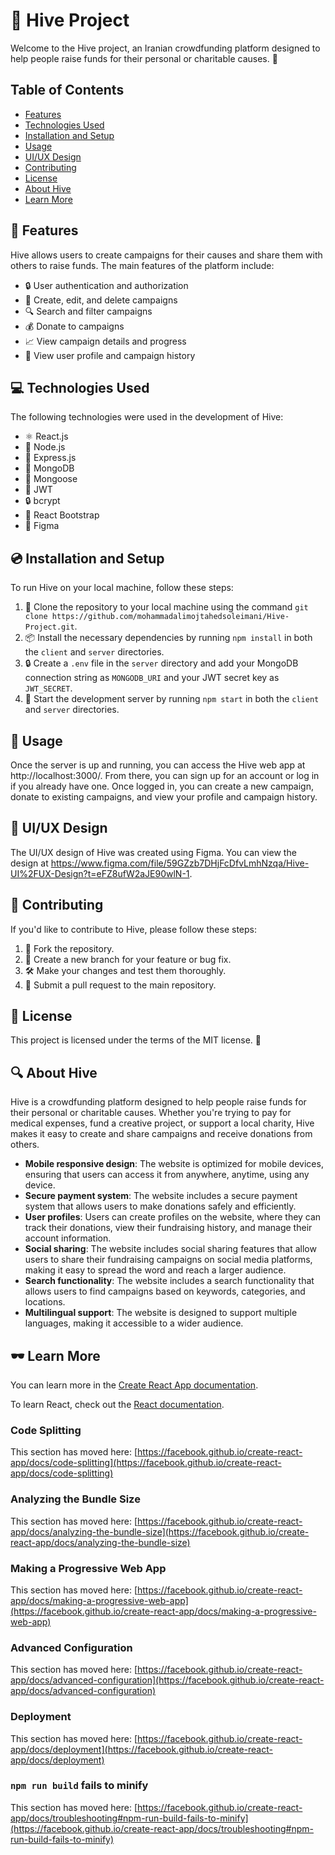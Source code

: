# 🐝 Hive Project
Welcome to the Hive project, an Iranian crowdfunding platform designed to help people raise funds for their personal or charitable causes. 🌟

## Table of Contents

- [Features](https://github.com/mohammadalimojtahedsoleimani/Hive-Project#-features)
- [Technologies Used](https://github.com/mohammadalimojtahedsoleimani/Hive-Project#-technologies-used)
- [Installation and Setup](https://github.com/mohammadalimojtahedsoleimani/Hive-Project#-Installation-and-Setup)
- [Usage](https://github.com/mohammadalimojtahedsoleimani/Hive-Project#-Usage)
- [UI/UX Design](https://github.com/mohammadalimojtahedsoleimani/Hive-Project#-UI/UX-Design)
- [Contributing](https://github.com/mohammadalimojtahedsoleimani/Hive-Project#-Contributing)
- [License](https://github.com/mohammadalimojtahedsoleimani/Hive-Project#-License)
- [About Hive](https://github.com/mohammadalimojtahedsoleimani/Hive-Project#-about-hive)
- [Learn More](https://github.com/mohammadalimojtahedsoleimani/Hive-Project#%EF%B8%8F-learn-more)


## 🚀 Features
Hive allows users to create campaigns for their causes and share them with others to raise funds. The main features of the platform include:

- 🔒 User authentication and authorization
- 📝 Create, edit, and delete campaigns
- 🔍 Search and filter campaigns
- 💰 Donate to campaigns
- 📈 View campaign details and progress
- 👤 View user profile and campaign history

## 💻 Technologies Used
The following technologies were used in the development of Hive:

- ⚛️ React.js
- 📡 Node.js
- 🚀 Express.js
- 🍃 MongoDB
- 🐍 Mongoose
- 🔑 JWT
- 🔒 bcrypt
- 🎨 React Bootstrap
- 🎨 Figma

## 💿 Installation and Setup
To run Hive on your local machine, follow these steps:

1. 🐝 Clone the repository to your local machine using the command ``` git clone https://github.com/mohammadalimojtahedsoleimani/Hive-Project.git ```.
2. 📦 Install the necessary dependencies by running ```npm install``` in both the `client` and `server` directories.
3. 🔒 Create a `.env` file in the `server` directory and add your MongoDB connection string as `MONGODB_URI` and your JWT secret key as `JWT_SECRET`.
4. 🚀 Start the development server by running `npm start` in both the `client` and `server` directories.


## 📝 Usage
Once the server is up and running, you can access the Hive web app at http://localhost:3000/. From there, you can sign up for an account or log in if you already have one. Once logged in, you can create a new campaign, donate to existing campaigns, and view your profile and campaign history.

## 🎨 UI/UX Design
The UI/UX design of Hive was created using Figma. You can view the design at https://www.figma.com/file/59GZzb7DHjFcDfvLmhNzqa/Hive-UI%2FUX-Design?t=eFZ8ufW2aJE90wlN-1.

## 🤝 Contributing
If you'd like to contribute to Hive, please follow these steps:

1. 🍴 Fork the repository.
2. 🌟 Create a new branch for your feature or bug fix.
3. 🛠️ Make your changes and test them thoroughly.
4. 🚀 Submit a pull request to the main repository.

## 📄 License
This project is licensed under the terms of the MIT license. 📜

## 🔍 About Hive
Hive is a crowdfunding platform designed to help people raise funds for their personal or charitable causes. Whether you're trying to pay for medical expenses, fund a creative project, or support a local charity, Hive makes it easy to create and share campaigns and receive donations from others.
- **Mobile responsive design**: The website is optimized for mobile devices, ensuring that users can access it from anywhere, anytime, using any device.
- **Secure payment system**: The website includes a secure payment system that allows users to make donations safely and efficiently.
- **User profiles**: Users can create profiles on the website, where they can track their donations, view their fundraising history, and manage their account information.
- **Social sharing**: The website includes social sharing features that allow users to share their fundraising campaigns on social media platforms, making it easy to spread the word and reach a larger audience.
- **Search functionality**: The website includes a search functionality that allows users to find campaigns based on keywords, categories, and locations.
- **Multilingual support**: The website is designed to support multiple languages, making it accessible to a wider audience.

## 🕶️ Learn More

You can learn more in the [Create React App documentation](https://facebook.github.io/create-react-app/docs/getting-started).

To learn React, check out the [React documentation](https://reactjs.org/).

### Code Splitting

This section has moved here: [https://facebook.github.io/create-react-app/docs/code-splitting](https://facebook.github.io/create-react-app/docs/code-splitting)

### Analyzing the Bundle Size

This section has moved here: [https://facebook.github.io/create-react-app/docs/analyzing-the-bundle-size](https://facebook.github.io/create-react-app/docs/analyzing-the-bundle-size)

### Making a Progressive Web App

This section has moved here: [https://facebook.github.io/create-react-app/docs/making-a-progressive-web-app](https://facebook.github.io/create-react-app/docs/making-a-progressive-web-app)

### Advanced Configuration

This section has moved here: [https://facebook.github.io/create-react-app/docs/advanced-configuration](https://facebook.github.io/create-react-app/docs/advanced-configuration)

### Deployment

This section has moved here: [https://facebook.github.io/create-react-app/docs/deployment](https://facebook.github.io/create-react-app/docs/deployment)

### `npm run build` fails to minify

This section has moved here: [https://facebook.github.io/create-react-app/docs/troubleshooting#npm-run-build-fails-to-minify](https://facebook.github.io/create-react-app/docs/troubleshooting#npm-run-build-fails-to-minify)
